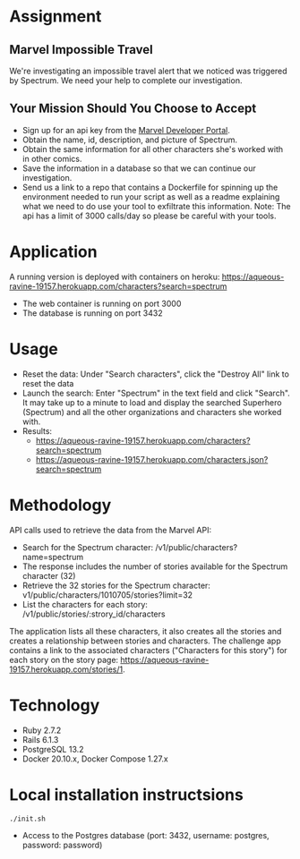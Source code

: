 # Assignment

## Marvel Impossible Travel
We're investigating an impossible travel alert that we noticed was triggered by Spectrum. We need your help to complete our investigation.
## Your Mission Should You Choose to Accept
- Sign up for an api key from the [Marvel Developer Portal](https://developer.marvel.com/).
- Obtain the name, id, description, and picture of Spectrum.
- Obtain the same information for all other characters she's worked with in other comics.
- Save the information in a database so that we can continue our investigation.
- Send us a link to a repo that contains a Dockerfile for spinning up the environment needed to run your script as well as a readme explaining what we need to do use your tool to exfiltrate this information.
Note: The api has a limit of 3000 calls/day so please be careful with your tools.

# Application
A running version is deployed with containers on heroku: https://aqueous-ravine-19157.herokuapp.com/characters?search=spectrum
 - The web container is running on port 3000
 - The database is running on port 3432 

# Usage
* Reset the data: Under "Search characters", click the "Destroy All" link to reset the data
* Launch the search: Enter "Spectrum" in the text field  and click "Search". It may take up to a minute to load and display the searched Superhero (Spectrum) and all the other organizations and characters she worked with.
* Results:
    - https://aqueous-ravine-19157.herokuapp.com/characters?search=spectrum
    - https://aqueous-ravine-19157.herokuapp.com/characters.json?search=spectrum

# Methodology
API calls used to retrieve the data from the Marvel API:
  - Search for the Spectrum character: /v1/public/characters?name=spectrum
  - The response includes the number of stories available for the Spectrum character (32)
  - Retrieve the 32 stories for the Spectrum character: v1/public/characters/1010705/stories?limit=32
  - List the characters for each story: /v1/public/stories/:strory_id/characters 
 
 The application lists all these characters, it also creates all the stories and creates a relationship between stories and characters.
 The challenge app contains a link to the associated characters ("Characters for this story") for each story on the story page: https://aqueous-ravine-19157.herokuapp.com/stories/1.
 
 # Technology
 - Ruby 2.7.2
 - Rails 6.1.3
 - PostgreSQL 13.2 
 - Docker 20.10.x, Docker Compose 1.27.x
 
 # Local installation instructsions
 ```Bash
./init.sh
 ```

* Access to the Postgres database (port: 3432, username: postgres, password: password)